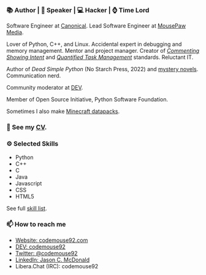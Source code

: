 ### 📚 Author | 🎤 Speaker | 💻 Hacker | ⌚ Time Lord

Software Engineer at [Canonical](https://canonical.com). Lead Software Engineer at [MousePaw Media](https://mousepawmedia.com).

Lover of Python, C++, and Linux. Accidental expert in debugging and memory management. Mentor and project manager. Creator of [*Commenting Showing Intent*](https://standards.mousepawmedia.com/csi.html) and [*Quantified Task Management*](https://standards.mousepawmedia.com/qtm.html) standards. Reluctant IT.

Author of *Dead Simple Python* (No Starch Press, 2022) and [mystery novels](https://ajcharlesonpublishing.com/books/noah-clue-pi). Communication nerd.

Community moderator at [DEV](https://dev.to).

Member of Open Source Initiative, Python Software Foundation.

Sometimes I also make [Minecraft datapacks](https://www.planetminecraft.com/member/codemouse92/).

### 🔭 See my [CV](https://codemouse92.com/downloads/JasonCMcDonald_CV.pdf).

### ⚙ Selected Skills

* Python
* C++
* C
* Java
* Javascript
* CSS
* HTML5

See full [skill list](https://gist.github.com/CodeMouse92/f7bbdabbafe77f926dd263cb92e1c485).

### 📫 How to reach me

* [Website: codemouse92.com](https://codemouse92.com)
* [DEV: codemouse92](https://dev.to/codemouse92)
* [Twitter: @codemouse92](https://twitter.com/codemouse92)
* [LinkedIn: Jason C. McDonald](https://linkedin.com/in/codemouse92)
* Libera.Chat (IRC): codemouse92
